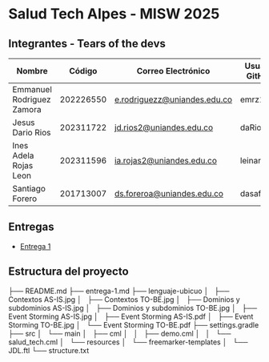 # Salud Tech Alpes - MISW 2025 

## Integrantes - Tears of the devs
| Nombre                         | Código       | Correo Electrónico               | Usuario GitHub |
|--------------------------------|-------------|----------------------------------|---------------|
| Emmanuel Rodriguez Zamora      | 202226550   | e.rodriguezz@uniandes.edu.co    | emrz16        |
| Jesus Dario Rios              | 202311722   | jd.rios2@uniandes.edu.co        | daRios07      |
| Ines Adela Rojas Leon         | 202311596   | ia.rojas2@uniandes.edu.co       | leinaro       |
| Santiago Forero              | 201713007   | ds.foreroa@uniandes.edu.co      | dasafodev     |

## Entregas
- [Entrega 1](entrega-1.md)

## Estructura del proyecto

├── README.md
├── entrega-1.md
├── lenguaje-ubicuo
│   ├── Contextos AS-IS.jpg
│   ├── Contextos TO-BE.jpg
│   ├── Dominios y subdominios AS-IS.jpg
│   ├── Dominios y subdominios TO-BE.jpg
│   ├── Event Storming AS-IS.jpg
│   ├── Event Storming AS-IS.pdf
│   ├── Event Storming TO-BE.jpg
│   └── Event Storming TO-BE.pdf
├── settings.gradle
├── src
│   └── main
│       ├── cml
│       │   ├── demo.cml
│       │   └── salud_tech.cml
│       └── resources
│           └── freemarker-templates
│               └── JDL.ftl
└── structure.txt
